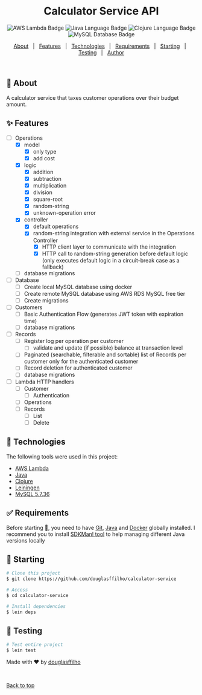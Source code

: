 <h1 align="center">Calculator Service API</h1>

<p align="center">
  <img alt="AWS Lambda Badge" src="https://img.shields.io/badge/AWS_Lambda-orange.svg" />
  <img alt="Java Language Badge" src="https://img.shields.io/badge/Java-17.x-green.svg" />
  <img alt="Clojure Language Badge" src="https://img.shields.io/badge/Clojure-1.11.x-green.svg" />
  <img alt="MySQL Database Badge" src="https://img.shields.io/badge/MySQL-5.7.36-green.svg" />
</p>

<p align="center">
  <a href="#dart-about">About</a> &#xa0; | &#xa0; 
  <a href="#sparkles-features">Features</a> &#xa0; | &#xa0;
  <a href="#rocket-technologies">Technologies</a> &#xa0; | &#xa0;
  <a href="#white_check_mark-requirements">Requirements</a> &#xa0; | &#xa0;
  <a href="#checkered_flag-starting">Starting</a> &#xa0; | &#xa0;
  <a href="#mag_right-testing">Testing</a> &#xa0; | &#xa0;
  <a href="https://github.com/douglasffilho" target="_blank">Author</a>
</p>

<br>

## :dart: About ##

A calculator service that taxes customer operations over their budget amount.

## :sparkles: Features ##

- [ ] Operations
  - [x] model
    - [x] only type
    - [x] add cost
  - [x] logic
    - [x] addition
    - [x] subtraction
    - [x] multiplication
    - [x] division
    - [x] square-root
    - [x] random-string
    - [x] unknown-operation error
  - [x] controller
    - [x] default operations
    - [x] random-string integration with external service in the Operations Controller
      - [x] HTTP client layer to communicate with the integration
      - [x] HTTP call to random-string generation before default logic (only executes default logic in a circuit-break case as a fallback)
  - [ ] database migrations

- [ ] Database
  - [ ] Create local MySQL database using docker
  - [ ] Create remote MySQL database using AWS RDS MySQL free tier
  - [ ] Create migrations

- [ ] Customers
  - [ ] Basic Authentication Flow (generates JWT token with expiration time)
  - [ ] database migrations

- [ ] Records
  - [ ] Register log per operation per customer
    - [ ] validate and update (if possible) balance at transaction level
  - [ ] Paginated (searchable, filterable and sortable) list of Records per customer only for the authenticated customer
  - [ ] Record deletion for authenticated customer
  - [ ] database migrations

- [ ] Lambda HTTP handlers
  - [ ] Customer
    - [ ] Authentication
  - [ ] Operations
  - [ ] Records
    - [ ] List
    - [ ] Delete

## :rocket: Technologies ##

The following tools were used in this project:

- [AWS Lambda](https://aws.amazon.com/pt/pm/lambda/)
- [Java](https://www.oracle.com/br/java/technologies/downloads/#java17)
- [Clojure](https://clojure.org/)
- [Leiningen](https://leiningen.org/)
- [MySQL 5.7.36](https://hub.docker.com/layers/library/mysql/5.7.36/images/sha256-398f124948bb3d5789c0ac7c004d02e6d9a3ae95aa9804d7a3b33a344ff3c9cd?context=explore)

## :white_check_mark: Requirements ##

Before starting :checkered_flag:, you need to have [Git](https://git-scm.com), [Java](https://www.oracle.com/br/java/technologies/downloads/#java17) and [Docker](https://www.docker.com/) globally installed.
I recommend you to install [SDKMan! tool](https://sdkman.io/) to help managing different Java versions locally

## :checkered_flag: Starting ##

```bash
# Clone this project
$ git clone https://github.com/douglasffilho/calculator-service

# Access
$ cd calculator-service

# Install dependencies
$ lein deps
```

## :mag_right: Testing ##

```bash
# Test entire project
$ lein test
```

Made with :heart: by <a href="https://github.com/douglasffilho" target="_blank">douglasffilho</a>

&#xa0;

<a href="#top">Back to top</a>
